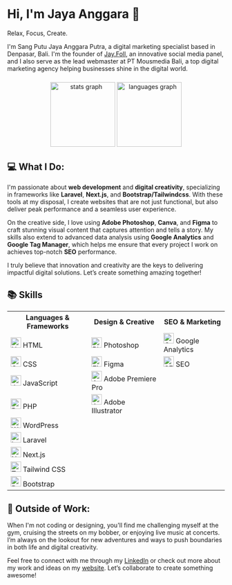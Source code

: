 <h1>Hi, I'm Jaya Anggara 👋</h1>
<p>Relax, Focus, Create.</p>

<p>I'm Sang Putu Jaya Anggara Putra, a digital marketing specialist based in Denpasar, Bali. I'm the founder of <a href="https://www.instagram.com/jay.foll/">Jay.Foll</a>, an innovative social media panel, and I also serve as the lead webmaster at PT Mousmedia Bali, a top digital marketing agency helping businesses shine in the digital world.</p>

###

<div align="center">
  <img src="https://github-readme-stats.vercel.app/api?username=jayaanggara&hide_title=false&hide_rank=false&show_icons=true&include_all_commits=true&count_private=true&disable_animations=false&theme=dracula&locale=en&hide_border=false" height="150" alt="stats graph"  />
  <img src="https://github-readme-stats.vercel.app/api/top-langs?username=jayaanggara&locale=en&hide_title=false&layout=compact&card_width=320&langs_count=5&theme=dracula&hide_border=false" height="150" alt="languages graph"  />
</div>


<h2>💻 What I Do:</h2>
<p>I'm passionate about <strong>web development</strong> and <strong>digital creativity</strong>, specializing in frameworks like <strong>Laravel</strong>, <strong>Next.js</strong>, and <strong>Bootstrap/Tailwindcss</strong>. With these tools at my disposal, I create websites that are not just functional, but also deliver peak performance and a seamless user experience.</p>
<p>On the creative side, I love using <strong>Adobe Photoshop</strong>, <strong>Canva</strong>, and <strong>Figma</strong> to craft stunning visual content that captures attention and tells a story. My skills also extend to advanced data analysis using <strong>Google Analytics</strong> and <strong>Google Tag Manager</strong>, which helps me ensure that every project I work on achieves top-notch <strong>SEO</strong> performance.</p>
<p>I truly believe that innovation and creativity are the keys to delivering impactful digital solutions. Let’s create something amazing together!</p>


<h2>📚 Skills</h2>
<table>
  <tr>
    <th>Languages & Frameworks</th>
    <th>Design & Creative</th>
    <th>SEO & Marketing</th>
  </tr>
  <tr>
    <td><img src="https://cdn.jsdelivr.net/gh/devicons/devicon/icons/html5/html5-original.svg" alt="HTML" width="24" /> HTML</td>
    <td><img src="https://cdn.jsdelivr.net/gh/devicons/devicon/icons/photoshop/photoshop-line.svg" alt="Photoshop" width="24" /> Photoshop</td>
    <td><img src="https://cdn.jsdelivr.net/gh/devicons/devicon@latest/icons/google/google-original.svg" alt="Google Analytics" width="24" /> Google Analytics</td>
  </tr>
  <tr>
    <td><img src="https://cdn.jsdelivr.net/gh/devicons/devicon/icons/css3/css3-original.svg" alt="CSS" width="24" /> CSS</td>
    <td><img src="https://cdn.jsdelivr.net/gh/devicons/devicon/icons/figma/figma-original.svg" alt="Figma" width="24" /> Figma</td>
    <td><img src="https://cdn.jsdelivr.net/gh/devicons/devicon@latest/icons/google/google-original-wordmark.svg" alt="SEO" width="24" /> SEO</td>
  </tr>
  <tr>
    <td><img src="https://cdn.jsdelivr.net/gh/devicons/devicon/icons/javascript/javascript-original.svg" alt="JavaScript" width="24" /> JavaScript</td>
    <td><img src="https://cdn.jsdelivr.net/gh/devicons/devicon@latest/icons/premierepro/premierepro-plain.svg" alt="Adobe Premiere Pro" width="24" /> Adobe Premiere Pro</td>
    <td></td>
  </tr>
  <tr>
    <td><img src="https://cdn.jsdelivr.net/gh/devicons/devicon/icons/php/php-original.svg" alt="PHP" width="24" /> PHP</td>
    <td><img src="https://cdn.jsdelivr.net/gh/devicons/devicon/icons/illustrator/illustrator-line.svg" alt="Adobe Illustrator" width="24" /> Adobe Illustrator</td>
    <td></td>
  </tr>
  <tr>
    <td><img src="https://cdn.jsdelivr.net/gh/devicons/devicon/icons/wordpress/wordpress-original.svg" alt="WordPress" width="24" /> WordPress</td>
    <td></td>
    <td></td>
  </tr>
  <tr>
    <td><img src="https://cdn.jsdelivr.net/gh/devicons/devicon/icons/laravel/laravel-original.svg" alt="Laravel" width="24" /> Laravel</td>
    <td></td>
    <td></td>
  </tr>
  <tr>
    <td><img src="https://cdn.jsdelivr.net/gh/devicons/devicon/icons/nextjs/nextjs-original.svg" alt="Next.js" width="24" /> Next.js</td>
    <td></td>
    <td></td>
  </tr>
  <tr>
    <td><img src="https://cdn.jsdelivr.net/gh/devicons/devicon@latest/icons/tailwindcss/tailwindcss-original.svg" alt="Tailwind CSS" width="24" /> Tailwind CSS</td>
    <td></td>
    <td></td>
  </tr>
  <tr>
    <td><img src="https://cdn.jsdelivr.net/gh/devicons/devicon/icons/bootstrap/bootstrap-original.svg" alt="Bootstrap" width="24" /> Bootstrap</td>
    <td></td>
    <td></td>
  </tr>
</table>

<h2>🎯 Outside of Work:</h2>
<p>When I'm not coding or designing, you'll find me challenging myself at the gym, cruising the streets on my bobber, or enjoying live music at concerts. I’m always on the lookout for new adventures and ways to push boundaries in both life and digital creativity.</p>

<p>Feel free to connect with me through my <a href="https://www.linkedin.com/in/jayaanggara/">LinkedIn</a> or check out more about my work and ideas on my <a href="https://jayax.dev/">website</a>. Let’s collaborate to create something awesome!</p>
